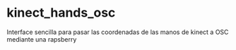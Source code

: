 # kinect_hands_osc
Interface sencilla para pasar las coordenadas de las manos de kinect a OSC mediante una rapsberry
